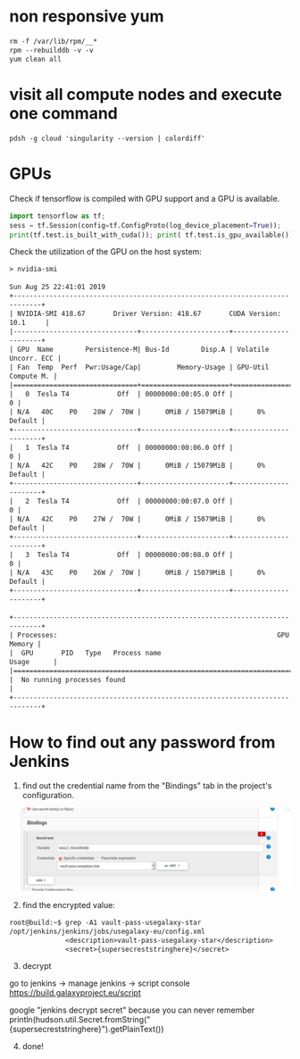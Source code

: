 # non responsive yum

```
rm -f /var/lib/rpm/__*
rpm --rebuilddb -v -v
yum clean all
```

# visit all compute nodes and execute one command

```console
pdsh -g cloud 'singularity --version | colordiff'
```

# GPUs

Check if tensorflow is compiled with GPU support and a GPU is available.

```python
import tensorflow as tf;
sess = tf.Session(config=tf.ConfigProto(log_device_placement=True));
print(tf.test.is_built_with_cuda()); print( tf.test.is_gpu_available())
```

Check the utilization of the GPU on the host system:

```console
> nvidia-smi 

Sun Aug 25 22:41:01 2019       
+-----------------------------------------------------------------------------+
| NVIDIA-SMI 418.67       Driver Version: 418.67       CUDA Version: 10.1     |
|-------------------------------+----------------------+----------------------+
| GPU  Name        Persistence-M| Bus-Id        Disp.A | Volatile Uncorr. ECC |
| Fan  Temp  Perf  Pwr:Usage/Cap|         Memory-Usage | GPU-Util  Compute M. |
|===============================+======================+======================|
|   0  Tesla T4            Off  | 00000000:00:05.0 Off |                    0 |
| N/A   40C    P0    28W /  70W |      0MiB / 15079MiB |      0%      Default |
+-------------------------------+----------------------+----------------------+
|   1  Tesla T4            Off  | 00000000:00:06.0 Off |                    0 |
| N/A   42C    P0    28W /  70W |      0MiB / 15079MiB |      0%      Default |
+-------------------------------+----------------------+----------------------+
|   2  Tesla T4            Off  | 00000000:00:07.0 Off |                    0 |
| N/A   42C    P0    27W /  70W |      0MiB / 15079MiB |      0%      Default |
+-------------------------------+----------------------+----------------------+
|   3  Tesla T4            Off  | 00000000:00:08.0 Off |                    0 |
| N/A   43C    P0    26W /  70W |      0MiB / 15079MiB |      0%      Default |
+-------------------------------+----------------------+----------------------+
                                                                               
+-----------------------------------------------------------------------------+
| Processes:                                                       GPU Memory |
|  GPU       PID   Type   Process name                             Usage      |
|=============================================================================|
|  No running processes found                                                 |
+-----------------------------------------------------------------------------+

```

# How to find out any password from Jenkins

1. find out the credential name from the "Bindings" tab in the project's configuration.

![](images/image.png)

2. find the encrypted value:
```
root@build:~$ grep -A1 vault-pass-usegalaxy-star /opt/jenkins/jenkins/jobs/usegalaxy-eu/config.xml
              <description>vault-pass-usegalaxy-star</description>
              <secret>{supersecreststringhere}</secret>
```
3. decrypt

go to jenkins → manage jenkins → script console
https://build.galaxyproject.eu/script

google "jenkins decrypt secret" because you can never remember  
println(hudson.util.Secret.fromString("{supersecreststringhere}").getPlainText())

4. done!
